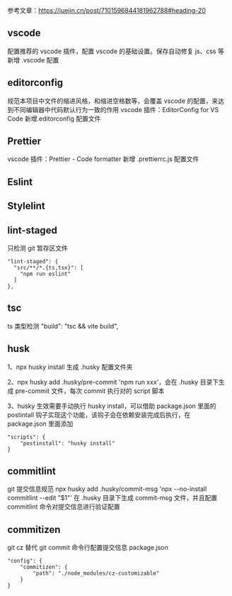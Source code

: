 参考文章：https://juejin.cn/post/7101596844181962788#heading-20

## vscode

配置推荐的 vscode 插件，配置 vscode 的基础设置。保存自动修复 js、css 等
新增 .vscode 配置

## editorconfig

规范本项目中文件的缩进风格，和缩进空格数等，会覆盖 vscode 的配置，来达到不同编辑器中代码默认行为一致的作用
vscode 插件：EditorConfig for VS Code
新增.editorconfig 配置文件

## Prettier

vscode 插件：Prettier - Code formatter
新增 .prettierrc.js 配置文件

## Eslint

## Stylelint

## lint-staged

只检测 git 暂存区文件

```
"lint-staged": {
  "src/**/*.{ts,tsx}": [
    "npm run eslint"
  ]
},
```

## tsc

ts 类型检测
"build": "tsc && vite build",

## husk

1、npx husky install 生成 .husky 配置文件夹

2、npx husky add .husky/pre-commit 'npm run xxx'，会在 .husky 目录下生成 pre-commit 文件，每次 commit 执行对的 script 脚本

3、husky 生效需要手动执行 husky install，可以借助 package.json 里面的 postintall 钩子实现这个功能，该钩子会在依赖安装完成后执行，在 package.json 里面添加

```
"scripts": {
    "postinstall": "husky install"
}
```

## commitlint

git 提交信息规范
npx husky add .husky/commit-msg 'npx --no-install commitlint --edit "$1"' 在 .husky 目录下生成 commit-msg 文件，并且配置 commitlint 命令对提交信息进行验证配置

## commitizen

git cz 替代 git commit
命令行配置提交信息
package.json

```
"config": {
    "commitizen": {
        "path": "./node_modules/cz-customizable"
    }
}
```
